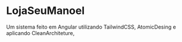 # LojaSeuManoel
Um sistema feito em Angular utilizando TailwindCSS, AtomicDesing e aplicando CleanArchiteture, 
